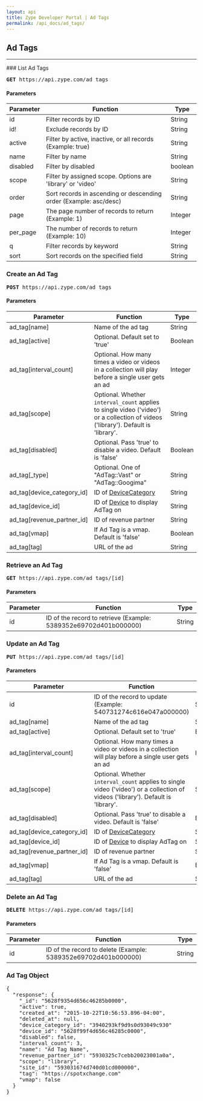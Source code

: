 ```yaml
---
layout: api
title: Zype Developer Portal | Ad Tags
permalink: /api_docs/ad_tags/
---
```


## Ad Tags

<hr>
### List Ad Tags
<pre><b>GET</b> https://api.zype.com/ad_tags</pre>

#### Parameters

Parameter | Function | Type
--------- | -------- | ----
id        | Filter records by ID | String
id!       | Exclude records by ID | String
active | Filter by active, inactive, or all records (Example: true) | String
name | Filter by name | String
disabled | Filter by disabled | boolean
scope | Filter by assigned scope. Options are 'library' or 'video' | String
order     | Sort records in ascending or descending order (Example: asc/desc) | String
page | The page number of records to return (Example: 1) | Integer
per_page | The number of records to return (Example: 10) | Integer
q         | Filter records by keyword | String
sort      | Sort records on the specified field | String

### Create an Ad Tag
<pre><b>POST</b> https://api.zype.com/ad_tags</pre>

#### Parameters

Parameter | Function | Type
--------- | -------- | ----
ad_tag[name] | Name of the ad tag | String
ad_tag[active] | Optional. Default set to 'true' | Boolean
ad_tag[interval_count] | Optional. How many times a video or videos in a collection will play before a single user gets an ad | Integer
ad_tag[scope] | Optional. Whether `interval_count` applies to single video ('video') or a collection of videos ('library'). Default is 'library'. | String
ad_tag[disabled] | Optional. Pass 'true' to disable a video. Default is 'false' | Boolean
ad_tag[\_type] | Optional. One of "AdTag::Vast" or "AdTag::Googima" | String
ad_tag[device_category_id] | ID of [DeviceCategory](/api_docs/device_categories) | String
ad_tag[device_id] | ID of [Device](/api_docs/devices) to display AdTag on | String
ad_tag[revenue_partner_id] | ID of revenue partner | String
ad_tag[vmap] | If Ad Tag is a vmap. Default is 'false' | Boolean
ad_tag[tag] | URL of the ad | String

### Retrieve an Ad Tag
<pre><b>GET</b> https://api.zype.com/ad_tags/[id]</pre>

#### Parameters

Parameter | Function | Type
--------- | -------- | ----
id | ID of the record to retrieve (Example: 5389352e69702d401b000000) | String

### Update an Ad Tag
<pre><b>PUT</b> https://api.zype.com/ad_tags/[id]</pre>

#### Parameters

Parameter | Function | Type
--------- | -------- | ----
id | ID of the record to update (Example: 540731274c616e047a000000) | String
ad_tag[name] | Name of the ad tag | String
ad_tag[active] | Optional. Default set to 'true' | Boolean
ad_tag[interval_count] | Optional. How many times a video or videos in a collection will play before a single user gets an ad | Integer
ad_tag[scope] | Optional. Whether `interval_count` applies to single video ('video') or a collection of videos ('library'). Default is 'library'. | String
ad_tag[disabled] | Optional. Pass 'true' to disable a video. Default is 'false' | Boolean
ad_tag[device_category_id] | ID of [DeviceCategory](/api_docs/device_categories) | String
ad_tag[device_id] | ID of [Device](/api_docs/devices) to display AdTag on | String
ad_tag[revenue_partner_id] | ID of revenue partner | String
ad_tag[vmap] | If Ad Tag is a vmap. Default is 'false' | Boolean
ad_tag[tag] | URL of the ad | String

### Delete an Ad Tag
<pre><b>DELETE</b> https://api.zype.com/ad_tags/[id]</pre>

#### Parameters

Parameter | Function | Type
--------- | -------- | ----
id | ID of the record to delete (Example: 5389352e69702d401b000000) | String

### Ad Tag Object

<pre>
{
  "response": {
    "_id": "5628f9354d656c46285b0000",
    "active": true,
    "created_at": "2015-10-22T10:56:53.896-04:00",
    "deleted_at": null,
    "device_category_id": "3940293kf9d9s0d93049c930"
    "device_id": "5628f99f4d656c46285c0000",
    "disabled": false,
    "interval_count": 3,
    "name": "Ad Tag Name",
    "revenue_partner_id": "5930325c7cebb20023001a0a",
    "scope": "library",
    "site_id": "593031674d740d01cd000000",
    "tag": "https://spotxchange.com"
    "vmap": false
  }
}
